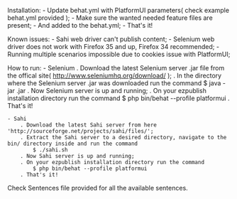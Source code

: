Installation:
    - Update behat.yml with PlatformUI parameters( check example behat.yml provided );
    - Make sure the wanted needed feature files are present;
    - And added to the behat.yml;
    - That's it!

Known issues:
    - Sahi web driver can't publish content;
    - Selenium web driver does not work with Firefox 35 and up, Firefox 34 recommended;
    - Running multiple scenarios impossible due to cookies issue with PlatformUI;

How to run:
    - Selenium
        . Download the latest Selenium server .jar file from the offical site( http://www.seleniumhq.org/download/ ); 
        . In the directory where the Selenium server .jar was downloaded run the command
            $ java -jar <selenium server filename>.jar 
        . Now Selenium server is up and running;
        . On your ezpublish installation directory run the command
            $ php bin/behat --profile platformui 
        . That's it!
    
    - Sahi
        . Download the latest Sahi server from here 'http://sourceforge.net/projects/sahi/files/'; 
        . Extract the Sahi server to a desired directory, navigate to the bin/ directory inside and run the command
            $ ./sahi.sh 
        . Now Sahi server is up and running;
        . On your ezpublish installation directory run the command
            $ php bin/behat --profile platformui 
        . That's it!

Check Sentences file provided for all the available sentences.
